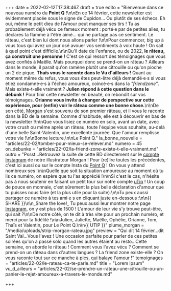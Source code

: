 +++
date = 2022-02-12T17:38:46Z
draft = true
edito = "Bienvenue dans ce nouveau numéro du **Point Q** !\n\nEn ce 14 février, cette newsletter est évidemment placée sous le signe de Cupidon... Ou plutôt de ses échecs. Eh oui, même le petit dieu de l'Amour peut manquer ses tirs ! Tu as probablement déjà vécu ce fameux moment : porté·e par de petites ailes, tu déclares ta flamme à l'être aimé... qui ne partage pas ce sentiment. Le râteau, c'est bien lui dont nous allons parler !\n\nPour commencer, big up à vous tous qui avez un jour osé avouer vos sentiments à voix haute ! On sait à quel point c'est difficile.\n\nQu'il date de l'enfance, ou de 2022, **le râteau, ça construit une personne !** C'est ce qui ressort des témoignages que vous avez confiés à Maëlle. Mais pourquoi donc se prend-on un râteau ? Ailleurs dans le monde, il parait qu'on ramène plutôt une citrouille ou qu'on pioche un 2 de pique. **Thaïs vous le raconte dans le Vu d'ailleurs !** Quant au moment même du refus, vous vous êtes peut-être déjà demandé·e·s si vous étiez condamné·e·s à l'échec amoureux, coincé·e·s dans la _\"friendzone\"_. Mais existe-t-elle vraiment ? **Julien répond à cette question dans le débunk !** Pour finir cette newsletter en beauté, on rebondit sur vos témoignages. **Orianne vous invite à changer de perspective sur cette expérience, pour (enfin) voir le râteau comme une bonne chose.**\n\nDe son côté, [Morgan](https://www.instagram.com/morgan.comicstrip/?hl=fr) s'est souvenu de son premier râteau, et il vous le raconte dans la BD de la semaine. Comme d'habitude, elle est à découvrir en bas de la newsletter !\n\nQue vous lisiez ce numéro en solo, avant un date, avec votre crush ou même après un râteau, toute l'équipe vous souhaite, au-delà d'une belle Saint-Valentin, une excellente journée. Que l'amour remplisse votre vie !\n\nBonne lecture,\n\nLe Point Q."
la_bonne_nouvelle = "articles/22-02/tomber-pour-mieux-se-relever.md"
numero = 45
on_debunke = "articles/22-02/la-friend-zone-existe-t-elle-vraiment.md"
outro = "Pssst...Retrouvez la suite de cette BD directement sur le [compte Instagram](https://www.instagram.com/p/CVibUaRNXba/) de notre illustrateur Morgan ! Pour (re)lire toutes les précédentes, c'est ici aussi ou sur le compte Insta du [Point Q](https://www.instagram.com/lepoint.q/?hl=fr) ! On vous y attend nombreux·ses !\n\nQuelle que soit ta situation amoureuse au moment où tu lis ce numéro, on espère que tu l'as apprécié !\n\nSi c'est le cas, n'hésite pas à nous soutenir en faisant un petit tour sur notre compte [uTip](https://www.utip.io/lepointq) ! Un coup de pouce en monnaie, c'est sûrement la plus belle déclaration d'amour que tu puisses nous faire (et la plus utile pour la suite).\n\nTu peux aussi partager ce numéro à tes ami·e·s en cliquant juste en-dessous :\n\n{{ SHARE }}\n\n_Share the love!_ Tu peux aussi leur montrer notre page [Instagram](https://www.instagram.com/lepoint.q/?hl=fr), on y est plus de 1500 ! L'amour de leur vie s'y trouve peut-être, qui sait ?\n\nDe notre côté, on te dit à très vite pour un prochain numéro, et merci pour ta fidélité !\n\nJulien, Juliette, Maëlle, Ophélie, Orianne, Tom, Thaïs et Valentin, pour Le Point Q.\n\n{{ UTIP }}"
plume_morgan = "/media/uploads/strip-morgan-rateau.jpg"
preview = "Qui dit 14 février...dit Saint Val...Vous l'avez ! Une occasion parfaite pour parler de ces petites soirées qu'on a passé solo quand les autres étaient au resto...Cette semaine, on aborde le râteau ! Comment vous l'avez vécu ? Comment se prend-on un râteau dans d'autres langues ? La friend zone existe-elle ? On vous raconte tout sur ce manche à pics, qui balaye l'amour !"
temoignages = "articles/22-02/le-rateau-ca-te-parle.md"
title = "Lorem ipsum"
vu_d_ailleurs = "articles/22-02/se-prendre-un-rateau-une-citrouille-ou-un-panier-le-rejet-amoureux-a-travers-le-monde.md"

+++
